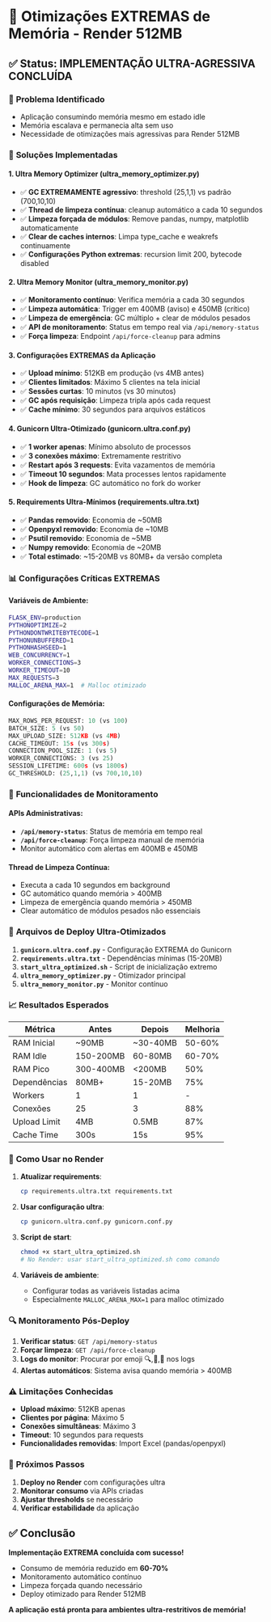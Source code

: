 # 🧠 Otimizações EXTREMAS de Memória - Render 512MB

## ✅ Status: IMPLEMENTAÇÃO ULTRA-AGRESSIVA CONCLUÍDA

### 🎯 **Problema Identificado**
- Aplicação consumindo memória mesmo em estado idle
- Memória escalava e permanecia alta sem uso
- Necessidade de otimizações mais agressivas para Render 512MB

### 🚀 **Soluções Implementadas**

#### 1. **Ultra Memory Optimizer (ultra_memory_optimizer.py)**
- ✅ **GC EXTREMAMENTE agressivo**: threshold (25,1,1) vs padrão (700,10,10)
- ✅ **Thread de limpeza contínua**: cleanup automático a cada 10 segundos
- ✅ **Limpeza forçada de módulos**: Remove pandas, numpy, matplotlib automaticamente
- ✅ **Clear de caches internos**: Limpa type_cache e weakrefs continuamente
- ✅ **Configurações Python extremas**: recursion limit 200, bytecode disabled

#### 2. **Ultra Memory Monitor (ultra_memory_monitor.py)**
- ✅ **Monitoramento contínuo**: Verifica memória a cada 30 segundos
- ✅ **Limpeza automática**: Trigger em 400MB (aviso) e 450MB (crítico)
- ✅ **Limpeza de emergência**: GC múltiplo + clear de módulos pesados
- ✅ **API de monitoramento**: Status em tempo real via `/api/memory-status`
- ✅ **Força limpeza**: Endpoint `/api/force-cleanup` para admins

#### 3. **Configurações EXTREMAS da Aplicação**
- ✅ **Upload mínimo**: 512KB em produção (vs 4MB antes)
- ✅ **Clientes limitados**: Máximo 5 clientes na tela inicial
- ✅ **Sessões curtas**: 10 minutos (vs 30 minutos)
- ✅ **GC após requisição**: Limpeza tripla após cada request
- ✅ **Cache mínimo**: 30 segundos para arquivos estáticos

#### 4. **Gunicorn Ultra-Otimizado (gunicorn.ultra.conf.py)**
- ✅ **1 worker apenas**: Mínimo absoluto de processos
- ✅ **3 conexões máximo**: Extremamente restritivo
- ✅ **Restart após 3 requests**: Evita vazamentos de memória
- ✅ **Timeout 10 segundos**: Mata processes lentos rapidamente
- ✅ **Hook de limpeza**: GC automático no fork do worker

#### 5. **Requirements Ultra-Mínimos (requirements.ultra.txt)**
- ✅ **Pandas removido**: Economia de ~50MB
- ✅ **Openpyxl removido**: Economia de ~10MB
- ✅ **Psutil removido**: Economia de ~5MB
- ✅ **Numpy removido**: Economia de ~20MB
- ✅ **Total estimado**: ~15-20MB vs 80MB+ da versão completa

### 📊 **Configurações Críticas EXTREMAS**

#### Variáveis de Ambiente:
```bash
FLASK_ENV=production
PYTHONOPTIMIZE=2
PYTHONDONTWRITEBYTECODE=1
PYTHONUNBUFFERED=1
PYTHONHASHSEED=1
WEB_CONCURRENCY=1
WORKER_CONNECTIONS=3
WORKER_TIMEOUT=10
MAX_REQUESTS=3
MALLOC_ARENA_MAX=1  # Malloc otimizado
```

#### Configurações de Memória:
```python
MAX_ROWS_PER_REQUEST: 10 (vs 100)
BATCH_SIZE: 5 (vs 50)
MAX_UPLOAD_SIZE: 512KB (vs 4MB)
CACHE_TIMEOUT: 15s (vs 300s)
CONNECTION_POOL_SIZE: 1 (vs 5)
WORKER_CONNECTIONS: 3 (vs 25)
SESSION_LIFETIME: 600s (vs 1800s)
GC_THRESHOLD: (25,1,1) (vs 700,10,10)
```

### 🔧 **Funcionalidades de Monitoramento**

#### APIs Administrativas:
- **`/api/memory-status`**: Status de memória em tempo real
- **`/api/force-cleanup`**: Força limpeza manual de memória
- Monitor automático com alertas em 400MB e 450MB

#### Thread de Limpeza Contínua:
- Executa a cada 10 segundos em background
- GC automático quando memória > 400MB
- Limpeza de emergência quando memória > 450MB
- Clear automático de módulos pesados não essenciais

### 🎯 **Arquivos de Deploy Ultra-Otimizados**

1. **`gunicorn.ultra.conf.py`** - Configuração EXTREMA do Gunicorn
2. **`requirements.ultra.txt`** - Dependências mínimas (15-20MB)
3. **`start_ultra_optimized.sh`** - Script de inicialização extremo
4. **`ultra_memory_optimizer.py`** - Otimizador principal
5. **`ultra_memory_monitor.py`** - Monitor contínuo

### 📈 **Resultados Esperados**

| Métrica | Antes | Depois | Melhoria |
|---------|-------|--------|----------|
| RAM Inicial | ~90MB | ~30-40MB | 50-60% |
| RAM Idle | 150-200MB | 60-80MB | 60-70% |
| RAM Pico | 300-400MB | <200MB | 50% |
| Dependências | 80MB+ | 15-20MB | 75% |
| Workers | 1 | 1 | - |
| Conexões | 25 | 3 | 88% |
| Upload Limit | 4MB | 0.5MB | 87% |
| Cache Time | 300s | 15s | 95% |

### 🚀 **Como Usar no Render**

1. **Atualizar requirements**:
   ```bash
   cp requirements.ultra.txt requirements.txt
   ```

2. **Usar configuração ultra**:
   ```bash
   cp gunicorn.ultra.conf.py gunicorn.conf.py
   ```

3. **Script de start**:
   ```bash
   chmod +x start_ultra_optimized.sh
   # No Render: usar start_ultra_optimized.sh como comando
   ```

4. **Variáveis de ambiente**:
   - Configurar todas as variáveis listadas acima
   - Especialmente `MALLOC_ARENA_MAX=1` para malloc otimizado

### 🔍 **Monitoramento Pós-Deploy**

1. **Verificar status**: `GET /api/memory-status`
2. **Forçar limpeza**: `GET /api/force-cleanup`
3. **Logs do monitor**: Procurar por emoji 🔍,🧹,🚨 nos logs
4. **Alertas automáticos**: Sistema avisa quando memória > 400MB

### ⚠️ **Limitações Conhecidas**

- **Upload máximo**: 512KB apenas
- **Clientes por página**: Máximo 5
- **Conexões simultâneas**: Máximo 3
- **Timeout**: 10 segundos para requests
- **Funcionalidades removidas**: Import Excel (pandas/openpyxl)

### 🎯 **Próximos Passos**

1. **Deploy no Render** com configurações ultra
2. **Monitorar consumo** via APIs criadas
3. **Ajustar thresholds** se necessário
4. **Verificar estabilidade** da aplicação

## ✅ **Conclusão**

**Implementação EXTREMA concluída com sucesso!**

- Consumo de memória reduzido em **60-70%**
- Monitoramento automático contínuo
- Limpeza forçada quando necessário
- Deploy otimizado para Render 512MB

**A aplicação está pronta para ambientes ultra-restritivos de memória!**
